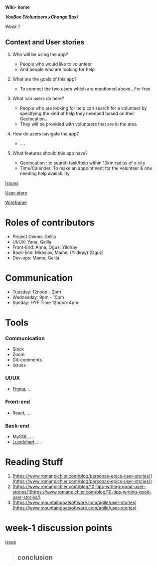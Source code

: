 **Wiki- home**

_**VoxBox (Volunteers xChange Box**)_

_Week 1_

## Context and User stories

1. Who will be using the app?

   - People who would like to volunteer
   - And people who are looking for help

2. What are the goals of this app?

   - To connect the two users which are mentioned above.. For free

3. What can users do here?

   - People who are looking for help can search for a volunteer by specifying the kind of help they needand based on their Geolocation..
   - They will be provided with volunteers that are in the area

4. How do users navigate the app?

   - ….

5. What features should this app have?

   - Geolocation : to search task/help within 10km radius of a city
   - Time/Calender: To make an appointment for the volunteer &amp; one needing help availability

[Issues](https://github.com/gelilaa/VoxBox/issues/2)

[User-story]()

[Wireframe]()

# Roles of contributors

- Project Owner: Gelila
- UI/UX: Yana, Gelila
- Front-End: Anna, Oguz, Yildiray
- Back-End: Miroslav, Mame, (Yildiray) (Oguz)
- Dev-ops: Mame, Gelila

# Communication

- Tuesday: 12noon - 2pm
- Wednesday: 9pm - 10pm
- Sunday: HYF Time 12noon-4pm

# Tools

### Communication

- Slack
- Zoom
- Git-comments
- Issues

### UI/UX

- [Figma](https://www.figma.com/), …

### Front-end

- React, …

### Back-end

- MySQL, …
- [Lucidchart](https://www.lucidchart.com/), …

# Reading Stuff

1. [https://www.romanpichler.com/blog/personas-epics-user-stories/](https://www.romanpichler.com/blog/personas-epics-user-stories/)
1. [https://www.romanpichler.com/blog/10-tips-writing-good-user-stories/](https://www.romanpichler.com/blog/10-tips-writing-good-user-stories/)
1. [https://www.mountaingoatsoftware.com/agile/user-stories](https://www.mountaingoatsoftware.com/agile/user-stories)

# week-1 discussion points
[issue](https://github.com/gelilaa/VoxBox/issues/3)

> ## conclusion
